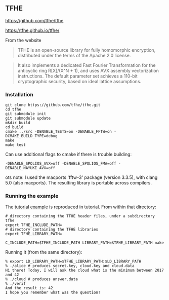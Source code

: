 ## TFHE

https://github.com/tfhe/tfhe

https://tfhe.github.io/tfhe/

From the website

> TFHE is an open-source library for fully homomorphic encryption,
> distributed under the terms of the Apache 2.0 license.

> It also implements a dedicated Fast Fourier Transformation for the
> anticyclic ring R[X]/(X^N + 1), and uses AVX assembly vectorization
> instructions. The default parameter set achieves a 110-bit
> cryptographic security, based on ideal lattice assumptions.

### Installation

```
git clone https://github.com/tfhe/tfhe.git
cd tfhe
git submodule init
git submodule update
mkdir build
cd build
cmake ../src -DENABLE_TESTS=on -DENABLE_FFTW=on -DCMAKE_BUILD_TYPE=debug 
make
make test
```

Can use additional flags to cmake if there is trouble building:

```
-DENABLE_SPQLIOS_AVX=off -DENABLE_SPQLIOS_FMA=off -DENABLE_NAYUKI_AVX=off
```

ots note: I used the macports 'fftw-3' package (version 3.3.5), with
clang 5.0 (also macports).  The resulting library is portable across
compilers.

### Running the example

The [tutorial example](https://tfhe.github.io/tfhe/coding.html) is
reproduced in tutorial.  From within that directory: 

```
# directory containing the TFHE header files, under a subdirectory tfhe
export TFHE_INCLUDE_PATH= 
# directory containing the TFHE libraries
export TFHE_LIBRARY_PATH= 

C_INCLUDE_PATH=$TFHE_INCLUDE_PATH LIBRARY_PATH=$TFHE_LIBRARY_PATH make
```

Running it (from the same directory):
```
% export LD_LIBRARY_PATH=$TFHE_LIBRARY_PATH:$LD_LIBRARY_PATH
% ./alice # produces secret.key, cloud.key and cloud.data
Hi there! Today, I will ask the cloud what is the minimum between 2017 and 42
% ./cloud # produces answer.data
% ./verif
And the result is: 42
I hope you remember what was the question!
```
